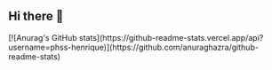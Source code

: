 ## Hi there 👋

<div>[![Anurag's GitHub stats](https://github-readme-stats.vercel.app/api?username=phss-henrique)](https://github.com/anuraghazra/github-readme-stats)</div>

